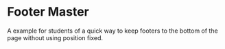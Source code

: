 # Footer Master

A example for students of a quick way to keep footers to the bottom of the page without using position fixed.